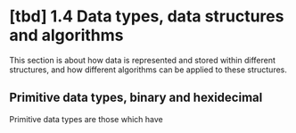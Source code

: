 
# [tbd] 1.4 Data types, data structures and algorithms

This section is about how data is represented and stored within different structures, and how different algorithms can be applied to these structures.

## Primitive data types, binary and hexidecimal

Primitive data types are those which have 
<!--stackedit_data:
eyJoaXN0b3J5IjpbLTIwMTgyMjE2NjBdfQ==
-->
